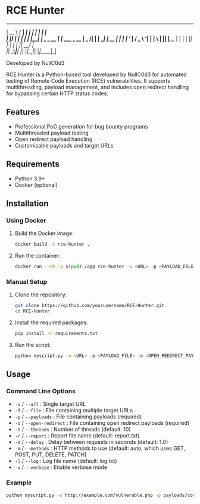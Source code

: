 # RCE Hunter

  _____   _____ ______   _    _             _            
 |  __ \ / ____|  ____| | |  | |           | |           
 | |__) | |    | |__    | |__| |_   _ _ __ | |_ ___ _ __ 
 |  _  /| |    |  __|   |  __  | | | | '_ \| __/ _ \ '__|
 | | \ \| |____| |____  | |  | | |_| | | | | ||  __/ |   
 |_|  \_\\_____|______| |_|  |_|\__,_|_| |_|\__\___|_|   
                                                         




Developed by NullC0d3

RCE Hunter is a Python-based tool developed by NullC0d3 for automated testing of Remote Code Execution (RCE) vulnerabilities. It supports multithreading, payload management, and includes open redirect handling for bypassing certain HTTP status codes.

## Features
- Professional PoC generation for bug bounty programs
- Multithreaded payload testing
- Open redirect payload handling
- Customizable payloads and target URLs


## Requirements
- Python 3.9+
- Docker (optional)

## Installation
### Using Docker
1. Build the Docker image:
    ```sh
    docker build -t rce-hunter .
    ```
2. Run the container:
    ```sh
    docker run --rm -v $(pwd):/app rce-hunter -u <URL> -p <PAYLOAD_FILE> -o <OPEN_REDIRECT_PAYLOAD_FILE>
    ```

### Manual Setup
1. Clone the repository:
    ```sh
    git clone https://github.com/yourusername/RCE-Hunter.git
    cd RCE-Hunter
    ```
2. Install the required packages:
    ```sh
    pip install -r requirements.txt
    ```
3. Run the script:
    ```sh
    python myscript.py -u <URL> -p <PAYLOAD_FILE> -o <OPEN_REDIRECT_PAYLOAD_FILE>
    ```

## Usage
### Command Line Options
- `-u` / `--url` : Single target URL
- `-f` / `--file` : File containing multiple target URLs
- `-p` / `--payloads` : File containing payloads (required)
- `-o` / `--open-redirect` : File containing open redirect payloads (required)
- `-t` / `--threads` : Number of threads (default: 10)
- `-r` / `--report` : Report file name (default: report.txt)
- `-d` / `--delay` : Delay between requests in seconds (default: 1.0)
- `-m` / `--methods` : HTTP methods to use (default: auto, which uses GET, POST, PUT, DELETE, PATCH)
- `-l` / `--log` : Log file name (default: log.txt)
- `-v` / `--verbose` : Enable verbose mode

### Example
```sh
python myscript.py -u http://example.com/vulnerable.php -p payloads/commandexc.txt -o payloads/openredirect.txt
